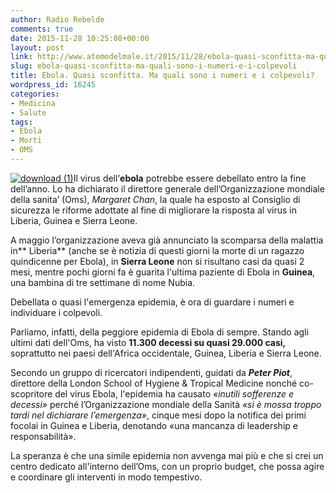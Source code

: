 ```yaml
---
author: Radio Rebelde
comments: true
date: 2015-11-28 10:25:08+00:00
layout: post
link: http://www.atomodelmale.it/2015/11/28/ebola-quasi-sconfitta-ma-quali-sono-i-numeri-e-i-colpevoli/
slug: ebola-quasi-sconfitta-ma-quali-sono-i-numeri-e-i-colpevoli
title: Ebola. Quasi sconfitta. Ma quali sono i numeri e i colpevoli?
wordpress_id: 16245
categories:
- Medicina
- Salute
tags:
- Ebola
- Morti
- OMS
---
```


[![download (1)](http://www.atomodelmale.it/wp-content/uploads/2015/11/download-1.jpg)](http://www.atomodelmale.it/2015/11/28/ebola-quasi-sconfitta-ma-quali-sono-i-numeri-e-i-colpevoli/download-1/)Il virus dell’**ebola** potrebbe essere debellato entro la fine dell’anno. Lo ha dichiarato il direttore generale dell’Organizzazione mondiale della sanita’ (Oms), _Margaret Chan_, la quale ha esposto al Consiglio di sicurezza le riforme adottate al fine di migliorare la risposta al virus in Liberia, Guinea e Sierra Leone.

A maggio l’organizzazione aveva già annunciato la scomparsa della malattia in** Liberia** (anche se è notizia di questi giorni la morte di un ragazzo quindicenne per Ebola), in **Sierra Leone** non si risultano casi da quasi 2 mesi, mentre pochi giorni fa è guarita l'ultima paziente di Ebola in **Guinea**, una bambina di tre settimane di nome Nubia.

Debellata o quasi l'emergenza epidemia, è ora di guardare i numeri e individuare i colpevoli.

Parliamo, infatti, della peggiore epidemia di Ebola di sempre. Stando agli ultimi dati dell'Oms, ha visto **11.300 decessi su quasi 29.000 casi,** soprattutto nei paesi dell'Africa occidentale, Guinea, Liberia e Sierra Leone.



Secondo un gruppo di ricercatori indipendenti, guidati da _**Peter Piot**_, direttore della London School of Hygiene & Tropical Medicine nonché co-scopritore del virus Ebola, l'epidemia ha causato _«inutili sofferenze e decessi»_ perché l’Organizzazione mondiale della Sanità _«si è mossa troppo tardi nel dichiarare l’emergenza»_, cinque mesi dopo la notifica dei primi focolai in Guinea e Liberia, denotando «una mancanza di leadership e responsabilità».

La speranza è che una simile epidemia non avvenga mai più e che si crei un centro dedicato all'interno dell’Oms, con un proprio budget, che possa agire e coordinare gli interventi in modo tempestivo.
